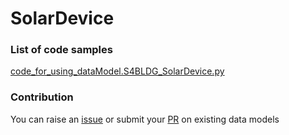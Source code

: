 # SolarDevice

### List of code samples 

<!-- 50-List of code -->

<!-- [code entry](link) -->
[code_for_using_dataModel.S4BLDG_SolarDevice.py](https://github.com/smart-data-models/dataModel.S4BLDG/blob/master/SolarDevice/code/code_for_using_dataModel.S4BLDG_SolarDevice.py)


<!-- /50-List of code -->

### Contribution
You can raise an [issue](https://github.com/smart-data-models/dataModel.S4BLDG/issues) or submit your [PR](https://github.com/smart-data-models/dataModel.S4BLDG/pulls) on existing data models

